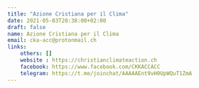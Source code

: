 ```yaml
---
title: "Azione Cristiana per il Clima"
date: 2021-05-03T20:38:00+02:00
draft: false
name: Azione Cristiana per il Clima
email: cka-acc@protonmail.ch
links:
    others: []
    website : https://christianclimateaction.ch
    facebook: https://www.facebook.com/CKKACCACC
    telegram: https://t.me/joinchat/AAAAAEnt9vH0UpWQuT1ZmA
---
```


